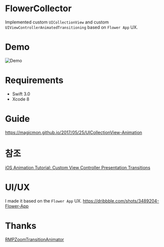 # FlowerCollector

Implemented custom `UICollectionView` and custom `UIViewControllerAnimatedTransitioning` based on `Flower App` UX.

# Demo
![Demo](https://raw.githubusercontent.com/magicmon/FlowerCollector/master/Screenshots/Demo.gif)

# Requirements

* Swift 3.0
* Xcode 8

# Guide
https://magicmon.github.io/2017/05/25/UICollectionView-Animation

# 참조
[iOS Animation Tutorial: Custom View Controller Presentation Transitions](https://www.raywenderlich.com/146692/ios-animation-tutorial-custom-view-controller-presentation-transitions-2)


# UI/UX
I made it based on the `Flower App` UX.
https://dribbble.com/shots/3489204-Flower-App


# Thanks
[RMPZoomTransitionAnimator](https://github.com/recruit-mp/RMPZoomTransitionAnimator#installation)
